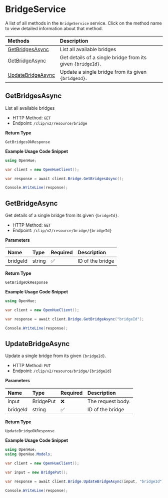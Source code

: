 # BridgeService

A list of all methods in the `BridgeService` service. Click on the method name to view detailed information about that method.

| Methods                                 | Description                                                 |
| :-------------------------------------- | :---------------------------------------------------------- |
| [GetBridgesAsync](#getbridgesasync)     | List all available bridges                                  |
| [GetBridgeAsync](#getbridgeasync)       | Get details of a single bridge from its given `{bridgeId}`. |
| [UpdateBridgeAsync](#updatebridgeasync) | Update a single bridge from its given `{bridgeId}`.         |

## GetBridgesAsync

List all available bridges

- HTTP Method: `GET`
- Endpoint: `/clip/v2/resource/bridge`

**Return Type**

`GetBridgesOkResponse`

**Example Usage Code Snippet**

```csharp
using OpenHue;

var client = new OpenHueClient();

var response = await client.Bridge.GetBridgesAsync();

Console.WriteLine(response);
```

## GetBridgeAsync

Get details of a single bridge from its given `{bridgeId}`.

- HTTP Method: `GET`
- Endpoint: `/clip/v2/resource/bridge/{bridgeId}`

**Parameters**

| Name     | Type   | Required | Description      |
| :------- | :----- | :------- | :--------------- |
| bridgeId | string | ✅       | ID of the bridge |

**Return Type**

`GetBridgeOkResponse`

**Example Usage Code Snippet**

```csharp
using OpenHue;

var client = new OpenHueClient();

var response = await client.Bridge.GetBridgeAsync("bridgeId");

Console.WriteLine(response);
```

## UpdateBridgeAsync

Update a single bridge from its given `{bridgeId}`.

- HTTP Method: `PUT`
- Endpoint: `/clip/v2/resource/bridge/{bridgeId}`

**Parameters**

| Name     | Type      | Required | Description       |
| :------- | :-------- | :------- | :---------------- |
| input    | BridgePut | ❌       | The request body. |
| bridgeId | string    | ✅       | ID of the bridge  |

**Return Type**

`UpdateBridgeOkResponse`

**Example Usage Code Snippet**

```csharp
using OpenHue;
using OpenHue.Models;

var client = new OpenHueClient();

var input = new BridgePut();

var response = await client.Bridge.UpdateBridgeAsync(input, "bridgeId");

Console.WriteLine(response);
```

<!-- This file was generated by liblab | https://liblab.com/ -->
